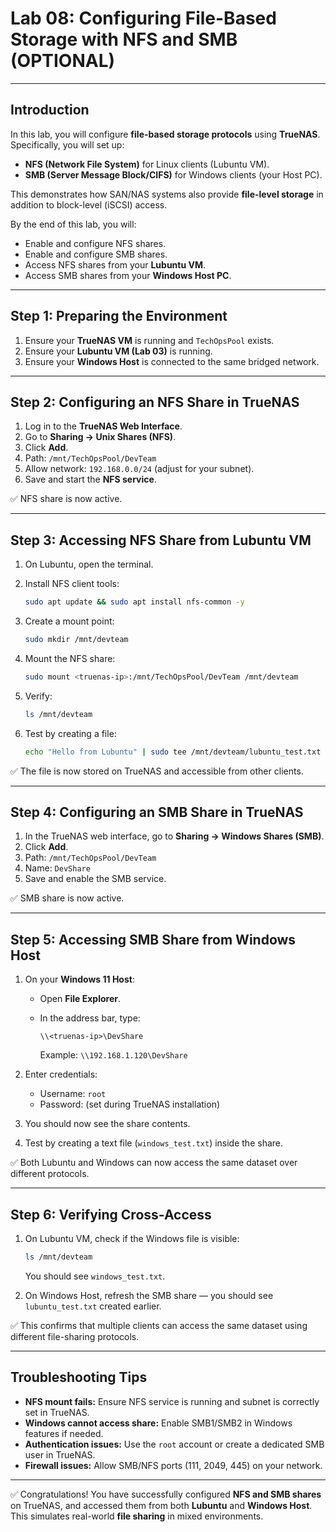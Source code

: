 # Lab 08: Configuring File-Based Storage with NFS and SMB (OPTIONAL)

---

## Introduction

In this lab, you will configure **file-based storage protocols** using **TrueNAS**. Specifically, you will set up:

* **NFS (Network File System)** for Linux clients (Lubuntu VM).
* **SMB (Server Message Block/CIFS)** for Windows clients (your Host PC).

This demonstrates how SAN/NAS systems also provide **file-level storage** in addition to block-level (iSCSI) access.

By the end of this lab, you will:

* Enable and configure NFS shares.
* Enable and configure SMB shares.
* Access NFS shares from your **Lubuntu VM**.
* Access SMB shares from your **Windows Host PC**.

---

## Step 1: Preparing the Environment

1. Ensure your **TrueNAS VM** is running and `TechOpsPool` exists.
2. Ensure your **Lubuntu VM (Lab 03)** is running.
3. Ensure your **Windows Host** is connected to the same bridged network.

---

## Step 2: Configuring an NFS Share in TrueNAS

1. Log in to the **TrueNAS Web Interface**.
2. Go to **Sharing → Unix Shares (NFS)**.
3. Click **Add**.
4. Path: `/mnt/TechOpsPool/DevTeam`
5. Allow network: `192.168.0.0/24` (adjust for your subnet).
6. Save and start the **NFS service**.

✅ NFS share is now active.

---

## Step 3: Accessing NFS Share from Lubuntu VM

1. On Lubuntu, open the terminal.
2. Install NFS client tools:

   ```bash
   sudo apt update && sudo apt install nfs-common -y
   ```
3. Create a mount point:

   ```bash
   sudo mkdir /mnt/devteam
   ```
4. Mount the NFS share:

   ```bash
   sudo mount <truenas-ip>:/mnt/TechOpsPool/DevTeam /mnt/devteam
   ```
5. Verify:

   ```bash
   ls /mnt/devteam
   ```
6. Test by creating a file:

   ```bash
   echo "Hello from Lubuntu" | sudo tee /mnt/devteam/lubuntu_test.txt
   ```

✅ The file is now stored on TrueNAS and accessible from other clients.

---

## Step 4: Configuring an SMB Share in TrueNAS

1. In the TrueNAS web interface, go to **Sharing → Windows Shares (SMB)**.
2. Click **Add**.
3. Path: `/mnt/TechOpsPool/DevTeam`
4. Name: `DevShare`
5. Save and enable the SMB service.

✅ SMB share is now active.

---

## Step 5: Accessing SMB Share from Windows Host

1. On your **Windows 11 Host**:

   * Open **File Explorer**.
   * In the address bar, type:

     ```
     \\<truenas-ip>\DevShare
     ```

     Example: `\\192.168.1.120\DevShare`
2. Enter credentials:

   * Username: `root`
   * Password: (set during TrueNAS installation)
3. You should now see the share contents.
4. Test by creating a text file (`windows_test.txt`) inside the share.

✅ Both Lubuntu and Windows can now access the same dataset over different protocols.

---

## Step 6: Verifying Cross-Access

1. On Lubuntu VM, check if the Windows file is visible:

   ```bash
   ls /mnt/devteam
   ```

   You should see `windows_test.txt`.

2. On Windows Host, refresh the SMB share — you should see `lubuntu_test.txt` created earlier.

✅ This confirms that multiple clients can access the same dataset using different file-sharing protocols.

---

## Troubleshooting Tips

* **NFS mount fails:** Ensure NFS service is running and subnet is correctly set in TrueNAS.
* **Windows cannot access share:** Enable SMB1/SMB2 in Windows features if needed.
* **Authentication issues:** Use the `root` account or create a dedicated SMB user in TrueNAS.
* **Firewall issues:** Allow SMB/NFS ports (111, 2049, 445) on your network.

---

✅ Congratulations! You have successfully configured **NFS and SMB shares** on TrueNAS, and accessed them from both **Lubuntu** and **Windows Host**. This simulates real-world **file sharing** in mixed environments.
